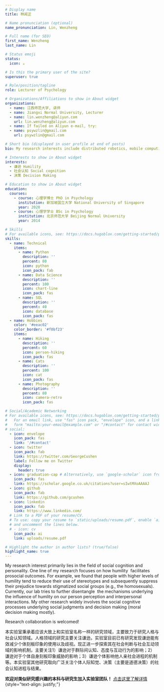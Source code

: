 ```yaml
---
# Display name
title: 林闻正

# Name pronunciation (optional)
name_pronunciation: Lin, Wenzheng

# Full name (for SEO)
first_name: Wenzheng
last_name: Lin

# Status emoji
status:
  icon: ☕️

# Is this the primary user of the site?
superuser: true

# Role/position/tagline
role: Lecturer of Psychology

# Organizations/Affiliations to show in About widget
organizations:
  - name: 江西师范大学, 讲师
  - name: Jiangxi Normal University, Lecturer
  - name: lin.wenzheng@aliyun.com
    url: lin.wenzheng@aliyun.com
  - name: If failed on Aliyun e-mail, try:
  - name: psywzlin@gmail.com 
    url: psywzlin@gmail.com

# Short bio (displayed in user profile at end of posts)
bio: My research interests include distributed robotics, mobile computing and programmable matter.

# Interests to show in About widget
interests:
  - 谦逊 Humility
  - 社会认知 Social cognition
  - 决策 Decision Making

# Education to show in About widget
education:
  courses:
    - course: 心理学博士 PhD in Psychology
      institution: 新加坡国立大学 National University of Singapore
      year: 2020
    - course: 心理学学士 BSc in Psychology
      institution: 北京师范大学 Beijing Normal University
      year: 2014

# Skills
# For available icons, see: https://docs.hugoblox.com/getting-started/page-builder/#icons
skills:
  - name: Technical
    items:
      - name: Python
        description: ''
        percent: 80
        icon: python
        icon_pack: fab
      - name: Data Science
        description: ''
        percent: 100
        icon: chart-line
        icon_pack: fas
      - name: SQL
        description: ''
        percent: 40
        icon: database
        icon_pack: fas
  - name: Hobbies
    color: '#eeac02'
    color_border: '#f0bf23'
    items:
      - name: Hiking
        description: ''
        percent: 60
        icon: person-hiking
        icon_pack: fas
      - name: Cats
        description: ''
        percent: 100
        icon: cat
        icon_pack: fas
      - name: Photography
        description: ''
        percent: 80
        icon: camera-retro
        icon_pack: fas

# Social/Academic Networking
# For available icons, see: https://docs.hugoblox.com/getting-started/page-builder/#icons
#   For an email link, use "fas" icon pack, "envelope" icon, and a link in the
#   form "mailto:your-email@example.com" or "/#contact" for contact widget.
# social:
  - icon: envelope
    icon_pack: fas
    link: '/#contact'
  - icon: twitter
    icon_pack: fab
    link: https://twitter.com/GeorgeCushen
    label: Follow me on Twitter
    display:
      header: true
  - icon: graduation-cap # Alternatively, use `google-scholar` icon from `ai` icon pack
    icon_pack: fas
    link: https://scholar.google.co.uk/citations?user=sIwtMXoAAAAJ
  - icon: github
    icon_pack: fab
    link: https://github.com/gcushen
  - icon: linkedin
    icon_pack: fab
    link: https://www.linkedin.com/
  # Link to a PDF of your resume/CV.
  # To use: copy your resume to `static/uploads/resume.pdf`, enable `ai` icons in `params.yaml`,
  # and uncomment the lines below.
  # - icon: cv
    icon_pack: ai
    link: uploads/resume.pdf

# Highlight the author in author lists? (true/false)
highlight_name: true
---
```


My research interest primarily lies in the field of social cognition and personality. One line of my research focuses on how humility  facilitates prosocial outcomes. For example, we found that people with higher levels of humility tend to reduce their use of stereotypes and subsequently suppress their prejudice towards stigmatized social groups (e.g., the homosexuals). Currently, our lab tries to further disentangle  the mechanisms underlying the influence of humlity on our person perception and interpersonal interactions. My other research widely involves the social cognitive processes underlying social judgments and decision making (moral decision making mostly).

Research collaboration is welcomed!

本实验室秉承着应该大致上和实验室名称一样的研究领域，主要致力于研究人格与社会认知领域。人格领域的研究主要关注谦逊。实验室目前已有研究发现谦逊能有效减少个体刻板印象的使用以及歧视。现正进一步探索其在社会判断与社会互动领域的影响机制，主要关注1）谦逊对于群际间认知、态度与互动行为的影响；2）谦逊对于个体自身刻板印象威胁的影响；3）谦逊个体影响他人亲社会进程的机制等。本实验室其他研究取向广泛关注个体人际知觉、决策（主要是道德决策）的社会认知进程与结果。

**欢迎对类似研究感兴趣的本科与研究生加入实验室团队！** [点击这里了解详情](https://www.linwz.com/joinus/)
{style="text-align: justify;"}
